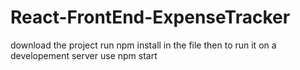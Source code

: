 # React-FrontEnd-ExpenseTracker
download the project 
run npm install in the file 
then to run it on a developement server use npm start

